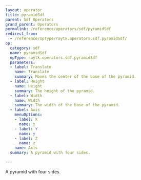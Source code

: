 ```yaml
---
layout: operator
title: pyramidSdf
parent: Sdf Operators
grand_parent: Operators
permalink: /reference/operators/sdf/pyramidSdf
redirect_from:
  - /reference/opType/raytk.operators.sdf.pyramidSdf/
op:
  category: sdf
  name: pyramidSdf
  opType: raytk.operators.sdf.pyramidSdf
  parameters:
  - label: Translate
    name: Translate
    summary: Moves the center of the base of the pyramid.
  - label: Height
    name: Height
    summary: The height of the pyramid.
  - label: Width
    name: Width
    summary: The width of the base of the pyramid.
  - label: Axis
    menuOptions:
    - label: X
      name: x
    - label: Y
      name: y
    - label: Z
      name: z
    name: Axis
  summary: A pyramid with four sides.

---
```



A pyramid with four sides.